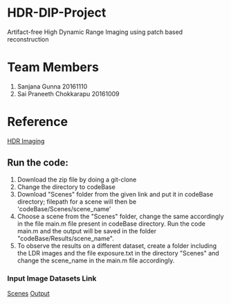 # HDR-DIP-Project
Artifact-free High Dynamic Range Imaging using patch based reconstruction 

# Team Members
1. Sanjana Gunna 20161110
2. Sai Praneeth Chokkarapu  20161009

# Reference 
[HDR Imaging](https://www.ece.ucsb.edu/~psen/Papers/SIGASIA12_HDR_PatchBasedReconstruction_LoRes.pdf)

## Run the code: 
1. Download the zip file by doing a git-clone 
2. Change the directory to codeBase 
3. Download "Scenes" folder from the given link and put it in codeBase directory; filepath for a scene will then be 'codeBase/Scenes/scene_name'
4. Choose a scene from the "Scenes" folder, change the same accordingly in the file main.m file present in codeBase directory. Run the code main.m and the output will be saved in the folder "codeBase/Results/scene_name". 
5. To observe the results on a different dataset, create a folder including the LDR images and the file exposure.txt in the directory "Scenes" and change the scene_name in the main.m file accordingly.

### Input Image Datasets Link
[Scenes](https://drive.google.com/open?id=1e7nRjimhmZLuDakJ5ohz9UlLxPK9Vzw6)
[Output](https://drive.google.com/open?id=1dnNS3tXC1xq082ggF74Dg98Wu2XzFci-)
